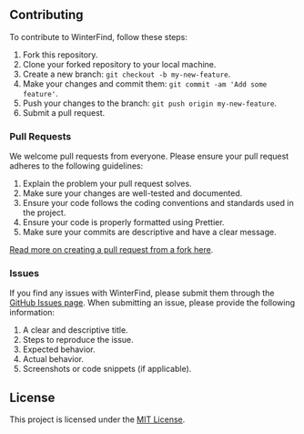 ## Contributing

To contribute to WinterFind, follow these steps:

1. Fork this repository.
2. Clone your forked repository to your local machine.
3. Create a new branch: `git checkout -b my-new-feature`.
4. Make your changes and commit them: `git commit -am 'Add some feature'`.
5. Push your changes to the branch: `git push origin my-new-feature`.
6. Submit a pull request.

### Pull Requests

We welcome pull requests from everyone. Please ensure your pull request adheres to the following guidelines:

1. Explain the problem your pull request solves.
2. Make sure your changes are well-tested and documented.
3. Ensure your code follows the coding conventions and standards used in the project.
4. Ensure your code is properly formatted using Prettier.
5. Make sure your commits are descriptive and have a clear message.

[Read more on creating a pull request from a fork here](https://help.github.com/articles/creating-a-pull-request-from-a-fork/).

### Issues

If you find any issues with WinterFind, please submit them through the [GitHub Issues page](https://github.com/kpatel0170/Winter-Find/issues). When submitting an issue, please provide the following information:

1. A clear and descriptive title.
2. Steps to reproduce the issue.
3. Expected behavior.
4. Actual behavior.
5. Screenshots or code snippets (if applicable).

## License

This project is licensed under the [MIT License](LICENSE).
